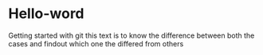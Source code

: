 # Hello-word
Getting started with git
this text is to know the difference between both the cases and findout which one the differed from others

